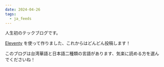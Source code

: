 ```yaml
---
date: 2024-04-26
tags:
  - ja_feeds
---
```

人生初のテックブログです。

[Eleventy](https://www.11ty.dev/) を使って作りました、これからはどんどん投稿します！

このブログは台湾華語と日本語二種類の言語があります、気楽に読める方を選んでくださいね！
